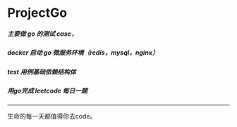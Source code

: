 # ProjectGo

##### 主要做 go 的测试 case，

##### docker 启动 go 微服务环境（redis，mysql，nginx）

##### test 用例基础依赖结构体

##### 用go完成 leetcode 每日一题



---

生命的每一天都值得你去code。
